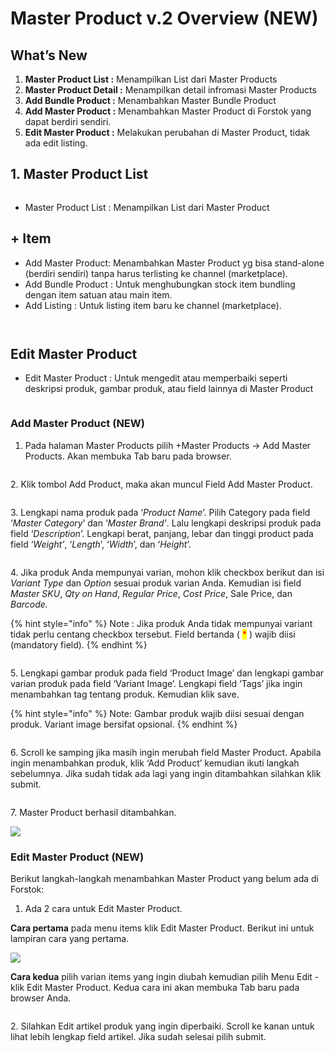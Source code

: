 # Master Product v.2 Overview (NEW)

## What’s New

1. **Master Product List :** Menampilkan List dari Master Products
2. **Master Product Detail :** Menampilkan detail infromasi Master Products
3. **Add Bundle Product :** Menambahkan Master Bundle Product
4. **Add Master Product :** Menambahkan Master Product di Forstok yang dapat berdiri sendiri.
5. **Edit Master Product :** Melakukan perubahan di Master Product, tidak ada edit listing.

## 1. Master Product List

<figure><img src="../../.gitbook/assets/1.png" alt=""><figcaption></figcaption></figure>

* Master Product List : Menampilkan List dari Master Product

## **+ Item**

* Add Master Product: Menambahkan Master Product yg bisa stand-alone (berdiri sendiri)  tanpa harus terlisting ke channel (marketplace).
* Add Bundle Product : Untuk menghubungkan stock item bundling dengan item satuan atau main item.
* Add Listing : Untuk listing item baru ke channel (marketplace).

<figure><img src="../../.gitbook/assets/ee.png" alt=""><figcaption></figcaption></figure>

<figure><img src="../../.gitbook/assets/www.png" alt=""><figcaption></figcaption></figure>

## Edit Master Product

* Edit Master Product : Untuk mengedit atau memperbaiki seperti deskripsi produk, gambar produk, atau field lainnya di Master Product

<figure><img src="../../.gitbook/assets/34.png" alt=""><figcaption></figcaption></figure>



### **Add Master Product (NEW)**

1. Pada halaman Master Products pilih +Master Products -> Add Master Products. Akan membuka Tab baru pada browser.

<figure><img src="../../.gitbook/assets/6 (1).png" alt=""><figcaption></figcaption></figure>

2\. Klik tombol Add Product, maka akan muncul Field Add Master Product.

<figure><img src="../../.gitbook/assets/Poin 2.png" alt=""><figcaption></figcaption></figure>

3\. Lengkapi nama produk pada ‘_Product Name_’. Pilih Category pada field ‘_Master Category_’ dan ‘_Master Brand'_. Lalu lengkapi deskripsi produk pada field ‘_Description_’. Lengkapi berat, panjang, lebar dan tinggi product pada field ‘_Weight’_, ‘_Length_’, ‘_Width_’, dan ‘_Height_’.

<figure><img src="../../.gitbook/assets/Poin 3.png" alt=""><figcaption></figcaption></figure>

4\. Jika produk Anda mempunyai varian, mohon klik checkbox berikut dan isi _Variant Type_ dan _Option_ sesuai produk varian Anda. Kemudian isi field _Master SKU_, _Qty on Hand_, _Regular Price_, _Cost Price_, Sale Price, dan _Barcode._

{% hint style="info" %}
Note : Jika produk Anda tidak mempunyai variant tidak perlu centang checkbox tersebut. Field bertanda ( <mark style="color:red;">\*</mark> ) wajib diisi (mandatory field).
{% endhint %}

<figure><img src="../../.gitbook/assets/Poin 4.png" alt=""><figcaption></figcaption></figure>

5\. Lengkapi gambar produk pada field ‘Product Image’ dan lengkapi gambar varian produk pada field ‘Variant Image’. Lengkapi field ‘Tags’ jika ingin menambahkan tag tentang produk. Kemudian klik save.

{% hint style="info" %}
Note: Gambar produk wajib diisi sesuai dengan produk. Variant image bersifat opsional.
{% endhint %}

<figure><img src="../../.gitbook/assets/Poin 5.png" alt=""><figcaption></figcaption></figure>

6\. Scroll ke samping jika masih ingin merubah field Master Product. Apabila ingin menambahkan produk, klik ‘Add Product’ kemudian ikuti langkah sebelumnya. Jika sudah tidak ada lagi yang ingin ditambahkan silahkan klik submit.

<figure><img src="../../.gitbook/assets/Poin 6.png" alt=""><figcaption></figcaption></figure>

7\. Master Product berhasil ditambahkan.

![](<../../.gitbook/assets/image (4) (1) (1).png>)

### **Edit Master Product (NEW)**

Berikut langkah-langkah menambahkan Master Product yang belum ada di Forstok:

1. Ada 2 cara untuk Edit Master Product.

**Cara pertama** pada menu items klik Edit Master Product. Berikut ini untuk lampiran cara yang pertama.

![](../../.gitbook/assets/ttt.png)

**Cara kedua** pilih varian items yang ingin diubah kemudian pilih Menu Edit - klik Edit Master Product. Kedua cara ini akan membuka Tab baru pada browser Anda.

<figure><img src="../../.gitbook/assets/Screenshot_2022-08-26_15-49-58.png" alt=""><figcaption></figcaption></figure>

2\. Silahkan Edit artikel produk yang ingin diperbaiki. Scroll ke kanan untuk lihat lebih lengkap field artikel. Jika sudah selesai pilih submit.

<figure><img src="../../.gitbook/assets/de2.png" alt=""><figcaption></figcaption></figure>
